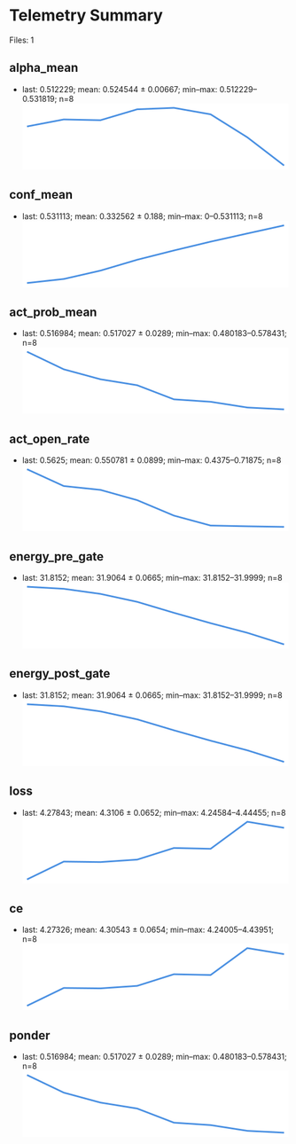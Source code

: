 # Telemetry Summary

Files: 1

## alpha_mean
- last: 0.512229; mean: 0.524544 ± 0.00667; min–max: 0.512229–0.531819; n=8
![](sparks/alpha_mean.svg)

## conf_mean
- last: 0.531113; mean: 0.332562 ± 0.188; min–max: 0–0.531113; n=8
![](sparks/conf_mean.svg)

## act_prob_mean
- last: 0.516984; mean: 0.517027 ± 0.0289; min–max: 0.480183–0.578431; n=8
![](sparks/act_prob_mean.svg)

## act_open_rate
- last: 0.5625; mean: 0.550781 ± 0.0899; min–max: 0.4375–0.71875; n=8
![](sparks/act_open_rate.svg)

## energy_pre_gate
- last: 31.8152; mean: 31.9064 ± 0.0665; min–max: 31.8152–31.9999; n=8
![](sparks/energy_pre_gate.svg)

## energy_post_gate
- last: 31.8152; mean: 31.9064 ± 0.0665; min–max: 31.8152–31.9999; n=8
![](sparks/energy_post_gate.svg)

## loss
- last: 4.27843; mean: 4.3106 ± 0.0652; min–max: 4.24584–4.44455; n=8
![](sparks/loss.svg)

## ce
- last: 4.27326; mean: 4.30543 ± 0.0654; min–max: 4.24005–4.43951; n=8
![](sparks/ce.svg)

## ponder
- last: 0.516984; mean: 0.517027 ± 0.0289; min–max: 0.480183–0.578431; n=8
![](sparks/ponder.svg)
